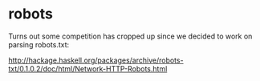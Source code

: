 robots
======

Turns out some competition has cropped up since we decided to work on parsing robots.txt:

http://hackage.haskell.org/packages/archive/robots-txt/0.1.0.2/doc/html/Network-HTTP-Robots.html
